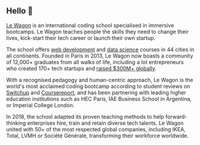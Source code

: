 ## Hello :wave:

[Le Wagon](https://www.lewagon.com) is an international coding school specialised in immersive bootcamps. Le Wagon teaches people the skills they need to change their lives, kick-start their tech career or launch their own startup. 

The school offers [web development](https://www.lewagon.com/web-development-course) and [data science](https://www.lewagon.com/data-science-course) courses in 44 cities in all continents. Founded in Paris in 2013, Le Wagon now boasts a community of 12,000+ graduates from all walks of life, including a lot entrepreneurs who created 170+ tech startups and [raised $300M+ globally](https://www.lewagon.com/startups). 

With a recognised pedagogy and human-centric approach, Le Wagon is the world's most acclaimed coding bootcamp according to student reviews on [Switchup](https://www.switchup.org/bootcamps/le-wagon) and [Coursereport](https://www.coursereport.com/schools/le-wagon), and has been partnering with leading higher education institutions such as HEC Paris, IAE Business School in Argentina, or Imperial College London. 

In 2018, the school adapted its proven teaching methods to help forward-thinking enterprises hire, train and retain diverse tech talents. Le Wagon united with 50+ of the most respected global companies, including IKEA, Total, LVMH or Société Générale, transforming their workforce worldwide.
